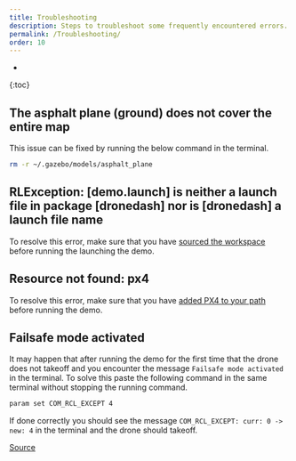 ```yaml
---
title: Troubleshooting
description: Steps to troubleshoot some frequently encountered errors.
permalink: /Troubleshooting/
order: 10
---
```

* 
{:toc}

## The asphalt plane (ground) does not cover the entire map
This issue can be fixed by running the below command in the terminal.
```bash
rm -r ~/.gazebo/models/asphalt_plane
```

## RLException: [demo.launch] is neither a launch file in package [dronedash] nor is [dronedash] a launch file name
To resolve this error, make sure that you have [sourced the workspace](./Installation/Noetic/ROS#sourcing-the-workspace) before running the launching the demo.

## Resource not found: px4
To resolve this error, make sure that you have [added PX4 to your path](./Installation/PX4#add-px4-to-your-path) before running the demo.

## Failsafe mode activated
It may happen that after running the demo for the first time that the drone does not takeoff and you encounter the message `Failsafe mode activated` in the terminal. To solve this paste the following command in the same terminal without stopping the running command.
```bash
param set COM_RCL_EXCEPT 4
```

If done correctly you should see the message `COM_RCL_EXCEPT: curr: 0 -> new: 4` in the terminal and the drone should takeoff.

[Source](https://discuss.px4.io/t/failsafe-mode-activating-constantly-after-the-vehicle-enters-the-offboard-mode/24460/3)
